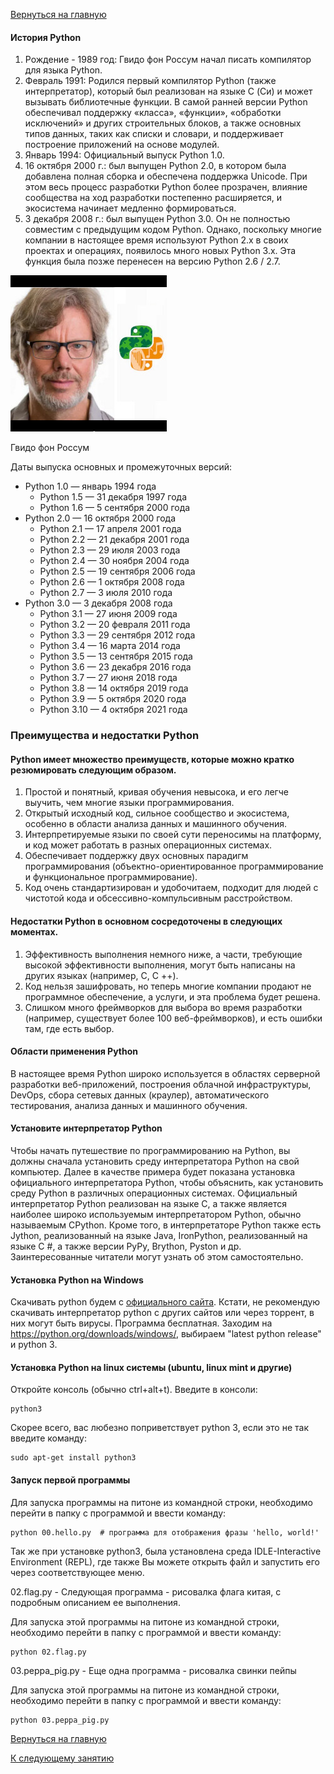 [Вернуться на главную](https://github.com/BEPb/Python-100-days)

#### История Python

1. Рождение - 1989 год: Гвидо фон Россум начал писать компилятор для языка Python.
2. Февраль 1991: Родился первый компилятор Python (также интерпретатор), который был реализован на языке C (Си) и 
   может вызывать библиотечные функции. 
В самой ранней версии Python обеспечивал поддержку «класса», «функции», «обработки исключений» и других строительных 
блоков, а также основных типов данных, таких как списки и словари, и поддерживает построение приложений на основе модулей.
3. Январь 1994: Официальный выпуск Python 1.0.
4. 16 октября 2000 г.: был выпущен Python 2.0, в котором была добавлена полная сборка и обеспечена поддержка 
   Unicode. При этом весь процесс разработки Python более прозрачен, влияние сообщества на ход разработки постепенно расширяется, и экосистема начинает медленно формироваться.
5. 3 декабря 2008 г.: был выпущен Python 3.0. Он не полностью совместим с предыдущим кодом Python. Однако, поскольку 
   многие компании в настоящее время используют Python 2.x в своих проектах и операциях, появилось много новых Python 3.x. Эта функция была позже перенесен на версию Python 2.6 / 2.7.


![](./media/Гвидо.jpg)

Гвидо фон Россум

Даты выпуска основных и промежуточных версий:

- Python 1.0 — январь 1994 года
    - Python 1.5 — 31 декабря 1997 года
    - Python 1.6 — 5 сентября 2000 года
- Python 2.0 — 16 октября 2000 года
    - Python 2.1 — 17 апреля 2001 года
    - Python 2.2 — 21 декабря 2001 года
    - Python 2.3 — 29 июля 2003 года
    - Python 2.4 — 30 ноября 2004 года
    - Python 2.5 — 19 сентября 2006 года
    - Python 2.6 — 1 октября 2008 года
    - Python 2.7 — 3 июля 2010 года
- Python 3.0 — 3 декабря 2008 года
    - Python 3.1 — 27 июня 2009 года
    - Python 3.2 — 20 февраля 2011 года
    - Python 3.3 — 29 сентября 2012 года
    - Python 3.4 — 16 марта 2014 года
    - Python 3.5 — 13 сентября 2015 года
    - Python 3.6 — 23 декабря 2016 года
    - Python 3.7 — 27 июня 2018 года
    - Python 3.8 — 14 октября 2019 года
    - Python 3.9 — 5 октября 2020 года
    - Python 3.10 — 4 октября 2021 года

### Преимущества и недостатки Python
#### Python имеет множество преимуществ, которые можно кратко резюмировать следующим образом.

1. Простой и понятный, кривая обучения невысока, и его легче выучить, чем многие языки программирования.
2. Открытый исходный код, сильное сообщество и экосистема, особенно в области анализа данных и машинного обучения.
3. Интерпретируемые языки по своей сути переносимы на платформу, и код может работать в разных операционных системах.
4. Обеспечивает поддержку двух основных парадигм программирования (объектно-ориентированное программирование и 
   функциональное программирование).
5. Код очень стандартизирован и удобочитаем, подходит для людей с чистотой кода и обсессивно-компульсивным 
   расстройством.


#### Недостатки Python в основном сосредоточены в следующих моментах.

1. Эффективность выполнения немного ниже, а части, требующие высокой эффективности выполнения, могут быть написаны на 
других языках (например, C, C ++).
2. Код нельзя зашифровать, но теперь многие компании продают не программное обеспечение, а услуги, и эта проблема 
   будет решена.
3. Слишком много фреймворков для выбора во время разработки (например, существует более 100 веб-фреймворков), и есть 
   ошибки там, где есть выбор.

#### Области применения Python
В настоящее время Python широко используется в областях серверной разработки веб-приложений, построения облачной инфраструктуры, DevOps, сбора сетевых данных (краулер), автоматического тестирования, анализа данных и машинного обучения.

#### Установите интерпретатор Python
Чтобы начать путешествие по программированию на Python, вы должны сначала установить среду интерпретатора Python на свой компьютер. Далее в качестве примера будет показана установка официального интерпретатора Python, чтобы объяснить, как установить среду Python в различных операционных системах. Официальный интерпретатор Python реализован на языке C, а также является наиболее широко используемым интерпретатором Python, обычно называемым CPython. Кроме того, в интерпретаторе Python также есть Jython, реализованный на языке Java, IronPython, реализованный на языке C #, а также версии PyPy, Brython, Pyston и др. Заинтересованные читатели могут узнать об этом самостоятельно.

#### Установка Python на Windows
Скачивать python будем с [официального сайта](https://www.python.org/). Кстати, не рекомендую скачивать интерпретатор python с других сайтов 
или через торрент, в них могут быть вирусы. Программа бесплатная. Заходим на https://python.org/downloads/windows/, выбираем "latest python release" и python 3.

#### Установка Python на linux системы (ubuntu, linux mint и другие)
Откройте консоль (обычно ctrl+alt+t). Введите в консоли:
```
python3
```
Скорее всего, вас любезно поприветствует python 3, если это не так введите команду:
```
sudo apt-get install python3
```

#### Запуск первой программы
Для запуска программы на питоне из командной строки, необходимо перейти в папку с программой и ввести команду:
```
python 00.hello.py  # программа для отображения фразы 'hello, world!'
```
Так же при установке python3, была установлена среда IDLE-Interactive Environment (REPL), где также Вы можете 
открыть файл и запустить его через соответствующее меню.

02.flag.py - Следующая программа - рисовалка флага китая, с подробным описанием ее выполнения.

Для запуска этой программы на питоне из командной строки, необходимо перейти в папку с программой и ввести команду:
```
python 02.flag.py
```

03.peppa_pig.py - Еще одна программа - рисовалка свинки пейпы 

Для запуска этой программы на питоне из командной строки, необходимо перейти в папку с программой и ввести команду:
```
python 03.peppa_pig.py
```

[Вернуться на главную](https://github.com/BEPb/Python-100-days)

[К следующему занятию](https://github.com/BEPb/Python-100-days/blob/master/%D0%94%D0%B5%D0%BD%D1%8C%2001-15/%D0%94%D0%B5%D0%BD%D1%8C%2002/00.%D0%AD%D0%BB%D0%B5%D0%BC%D0%B5%D0%BD%D1%82%D1%8B_%D1%8F%D0%B7%D1%8B%D0%BA%D0%B0.md)